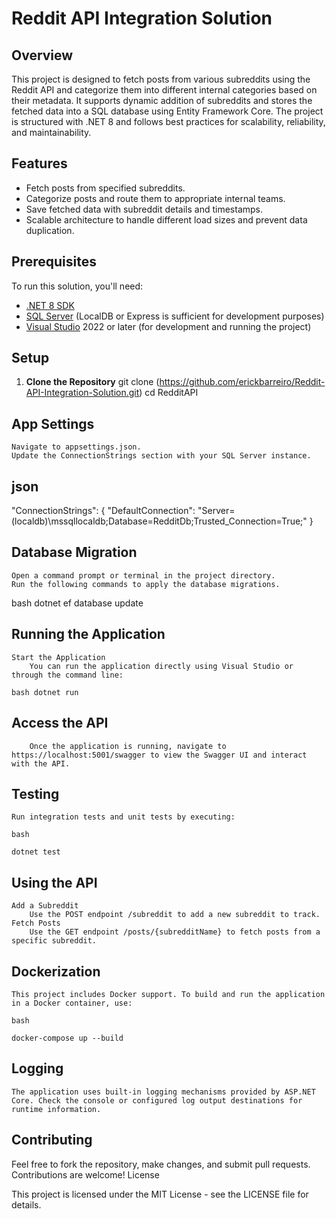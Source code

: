 # Reddit API Integration Solution

## Overview
This project is designed to fetch posts from various subreddits using the Reddit API and categorize them into different internal categories based on their metadata. It supports dynamic addition of subreddits and stores the fetched data into a SQL database using Entity Framework Core. The project is structured with .NET 8 and follows best practices for scalability, reliability, and maintainability.

## Features
- Fetch posts from specified subreddits.
- Categorize posts and route them to appropriate internal teams.
- Save fetched data with subreddit details and timestamps.
- Scalable architecture to handle different load sizes and prevent data duplication.

## Prerequisites
To run this solution, you'll need:
- [.NET 8 SDK](https://dotnet.microsoft.com/en-us/download/dotnet/8.0)
- [SQL Server](https://www.microsoft.com/en-us/sql-server/sql-server-downloads) (LocalDB or Express is sufficient for development purposes)
- [Visual Studio](https://visualstudio.microsoft.com/downloads/) 2022 or later (for development and running the project)

## Setup
1. **Clone the Repository**
   git clone (https://github.com/erickbarreiro/Reddit-API-Integration-Solution.git)
   cd RedditAPI

## App Settings

    Navigate to appsettings.json.
    Update the ConnectionStrings section with your SQL Server instance.

## json
"ConnectionStrings": {
  "DefaultConnection": "Server=(localdb)\\mssqllocaldb;Database=RedditDb;Trusted_Connection=True;"
}

## Database Migration

    Open a command prompt or terminal in the project directory.
    Run the following commands to apply the database migrations.

bash dotnet ef database update

## Running the Application

    Start the Application
        You can run the application directly using Visual Studio or through the command line:

    bash dotnet run

## Access the API
        Once the application is running, navigate to https://localhost:5001/swagger to view the Swagger UI and interact with the API.

## Testing

    Run integration tests and unit tests by executing:

    bash

    dotnet test

## Using the API

    Add a Subreddit
        Use the POST endpoint /subreddit to add a new subreddit to track.
    Fetch Posts
        Use the GET endpoint /posts/{subredditName} to fetch posts from a specific subreddit.

## Dockerization

    This project includes Docker support. To build and run the application in a Docker container, use:

    bash

    docker-compose up --build

## Logging

    The application uses built-in logging mechanisms provided by ASP.NET Core. Check the console or configured log output destinations for runtime information.

## Contributing

Feel free to fork the repository, make changes, and submit pull requests. Contributions are welcome!
License

This project is licensed under the MIT License - see the LICENSE file for details.